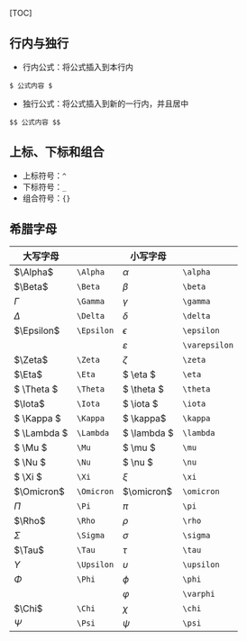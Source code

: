 [TOC]

## 行内与独行

* 行内公式：将公式插入到本行内
```
$ 公式内容 $
```
* 独行公式：将公式插入到新的一行内，并且居中
```
$$ 公式内容 $$
```
## 上标、下标和组合

* 上标符号：`^`
* 下标符号：`_`
* 组合符号：`{}`

## 希腊字母
| 大写字母    |            | 小写字母      |               |
| ----------- | ---------- | ------------- | ------------- |
| $\Alpha$    | `\Alpha`   | $\alpha$      | `\alpha`      |
| $\Beta$     | `\Beta`    | $\beta$       | `\beta`       |
| $\Gamma$    | `\Gamma`   | $\gamma$      | `\gamma`      |
| $\Delta$    | `\Delta`   | $\delta$      | `\delta`      |
| $\Epsilon$  | `\Epsilon` | $\epsilon$    | `\epsilon`    |
|             |            | $\varepsilon$ | `\varepsilon` |
| $\Zeta$     | `\Zeta`    | $\zeta$       | `\zeta`       |
| $\Eta$      | `\Eta`     | $ \eta $      | `\eta`        |
| $ \Theta $  | `\Theta`   | $ \theta $    | `\theta`      |
| $\Iota$     | `\Iota`    | $ \iota $     | `\iota`       |
| $ \Kappa $  | `\Kappa`   | $ \kappa$     | `\kappa`      |
| $ \Lambda $ | `\Lambda`  | $ \lambda $   | `\lambda`     |
| $ \Mu $     | `\Mu`      | $ \mu $       | `\mu`         |
| $ \Nu $     | `\Nu`      | $ \nu $       | `\nu`         |
| $ \Xi $     | `\Xi`      | $\xi$         | `\xi`         |
| $\Omicron$  | `\Omicron` | $\omicron$    | `\omicron`    |
| $\Pi$       | `\Pi`      | $\pi$         | `\pi`         |
| $\Rho$      | `\Rho`     | $\rho$        | `\rho`        |
| $\Sigma$    | `\Sigma`   | $\sigma$      | `\sigma`      |
| $\Tau$      | `\Tau`     | $\tau$        | `\tau`        |
| $\Upsilon$  | `\Upsilon` | $\upsilon$    | `\upsilon`    |
| $\Phi$      | `\Phi`     | $\phi$        | `\phi`        |
|             |            | $\varphi$     | `\varphi`     |
| $\Chi$      | `\Chi`     | $\chi$        | `\chi`        |
| $\Psi$      | `\Psi`     | $\psi$        | `\psi`        |

